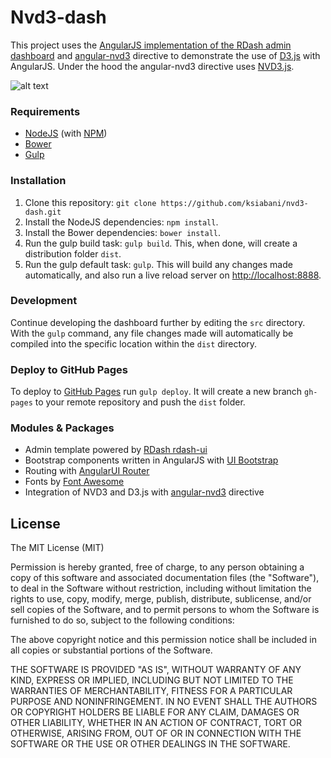# Nvd3-dash
This project uses the [AngularJS implementation of the RDash admin dashboard](https://github.com/rdash/rdash-angular) and [angular-nvd3](https://github.com/krispo/angular-nvd3) directive to demonstrate the use of [D3.js](http://d3js.org/) with AngularJS. Under the hood the angular-nvd3 directive uses [NVD3.js](http://nvd3.org/).

![alt text](https://raw.githubusercontent.com/ksiabani/nvd3-dash/master/src/img/screenshot.png "Project screenshot")

### Requirements
* [NodeJS](http://nodejs.org/) (with [NPM](https://www.npmjs.org/))
* [Bower](http://bower.io)
* [Gulp](http://gulpjs.com)

### Installation
1. Clone this repository: `git clone https://github.com/ksiabani/nvd3-dash.git`
2. Install the NodeJS dependencies: `npm install`.
3. Install the Bower dependencies: `bower install`.
4. Run the gulp build task: `gulp build`. This, when done, will create a distribution folder `dist`.
5. Run the gulp default task: `gulp`. This will build any changes made automatically, and also run a live reload server on [http://localhost:8888](http://localhost:8888).

### Development
Continue developing the dashboard further by editing the `src` directory. With the `gulp` command, any file changes made will automatically be compiled into the specific location within the `dist` directory.

### Deploy to GitHub Pages
To deploy to [GitHub Pages](https://pages.github.com/) run `gulp deploy`. It will create a new branch `gh-pages` to your remote repository and push the `dist` folder.

### Modules & Packages
* Admin template powered by [RDash rdash-ui](https://github.com/rdash/rdash-ui)
* Bootstrap components written in AngularJS with [UI Bootstrap](http://angular-ui.github.io/bootstrap/)
* Routing with [AngularUI Router](https://github.com/angular-ui/ui-router)
* Fonts by [Font Awesome](https://fortawesome.github.io/Font-Awesome/)
* Integration of NVD3 and D3.js with [angular-nvd3](https://github.com/krispo/angular-nvd3) directive


## License

The MIT License (MIT)

Permission is hereby granted, free of charge, to any person obtaining a copy
of this software and associated documentation files (the "Software"), to deal
in the Software without restriction, including without limitation the rights
to use, copy, modify, merge, publish, distribute, sublicense, and/or sell
copies of the Software, and to permit persons to whom the Software is
furnished to do so, subject to the following conditions:

The above copyright notice and this permission notice shall be included in all
copies or substantial portions of the Software.

THE SOFTWARE IS PROVIDED "AS IS", WITHOUT WARRANTY OF ANY KIND, EXPRESS OR
IMPLIED, INCLUDING BUT NOT LIMITED TO THE WARRANTIES OF MERCHANTABILITY,
FITNESS FOR A PARTICULAR PURPOSE AND NONINFRINGEMENT. IN NO EVENT SHALL THE
AUTHORS OR COPYRIGHT HOLDERS BE LIABLE FOR ANY CLAIM, DAMAGES OR OTHER
LIABILITY, WHETHER IN AN ACTION OF CONTRACT, TORT OR OTHERWISE, ARISING FROM,
OUT OF OR IN CONNECTION WITH THE SOFTWARE OR THE USE OR OTHER DEALINGS IN THE
SOFTWARE.
